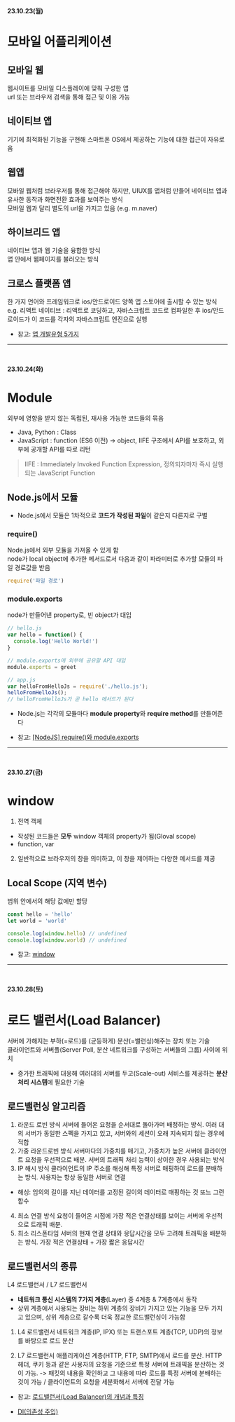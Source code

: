 **23.10.23(월)**
# 모바일 어플리케이션
## 모바일 웹
웹사이트를 모바일 디스플레이에 맞춰 구성한 앱<br>
url 또는 브라우저 검색을 통해 접근 및 이용 가능

## 네이티브 앱
기기에 최적화된 기능을 구현해 스마트폰 OS에서 제공하는 기능에 대한 접근이 자유로움

## 웹앱
모바일 웹처럼 브라우저를 통해 접근해야 하지만, UIUX를 앱처럼 만들어 네이티브 앱과 유사한 동작과 화면전환 효과를 보여주는 방식<br>
모바일 웹과 달리 별도의 url을 가지고 있음 (e.g. m.naver)

## 하이브리드 앱
네이티브 앱과 웹 기술을 융합한 방식<br>
앱 안에서 웹페이지를 불러오는 방식

## 크로스 플랫폼 앱
한 가지 언어와 프레임워크로 ios/안드로이드 양쪽 앱 스토어에 출시할 수 있는 방식<br>
e.g. 리액트 네이티브 : 리액트로 코딩하고, 자바스크립트 코드로 컴파일한 후 ios/안드로이드가 이 코드를 각자의 자바스크립트 엔진으로 실행

- 참고: [앱 개발유형 5가지](https://brunch.co.kr/@uniher/21)

<hr>
<br>

**23.10.24(화)**
# Module
외부에 영향을 받지 않는 독립된, 재사용 가능한 코드들의 묶음<br>
- Java, Python : Class
- JavaScript : function (ES6 이전) → object, IIFE 구조에서 API를 보호하고, 외부에 공개할 API를 따로 리턴
> IIFE : Immediately Invoked Function Expression, 정의되자마자 즉시 실행되는 JavaScript Function

## Node.js에서 모듈
- Node.js에서 모듈은 1차적으로 **코드가 작성된 파일**이 같은지 다른지로 구별


### require()
Node.js에서 외부 모듈을 가져올 수 있게 함<br>
node가 local object에 추가한 메서드로서 다음과 같이 파라미터로 추가할 모듈의 파일 경로값을 받음
```js
require('파일 경로')
```

### module.exports
node가 만들어낸 property로, 빈 object가 대입<br>
```js
// hello.js
var hello = function() {
  console.log('Hello World!')
}

// module.exports에 외부에 공유할 API 대입
module.exports = greet
```

```js
// app.js
var helloFromHelloJs = require('./hello.js');
helloFromHelloJs();
// helloFromHelloJs가 곧 hello 메서드가 된다
```
- Node.js는 각각의 모듈마다 **module property**와 **require method**를 만들어준다

- 참고: [[NodeJS] require()와 module.exports](https://m.blog.naver.com/jdub7138/221022257248)

<hr>
<br>

**23.10.27(금)**
# window
1. 전역 객체<br>
  - 작성된 코드들은 **모두** window 객체의 property가 됨(Gloval scope)
  - function, var
2. 일반적으로 브라우저의 창을 의미하고, 이 창을 제어하는 다양한 메서드를 제공

## Local Scope (지역 변수)
범위 안에서의 해당 값에만 할당

```js
const hello = 'hello'
let world = 'world'

console.log(window.hello) // undefined
console.log(window.world) // undefined

```
- 참고: [window](https://developer.mozilla.org/ko/docs/Web/API/Window)

<hr>
<br>

**23.10.28(토)**
# 로드 밸런서(Load Balancer)
서버에 가해지는 부하(=로드)를 (균등하게) 분산(=밸런싱)해주는 장치 또는 기술<br>
클라이언트와 서버풀(Server Poll, 분산 네트워크를 구성하는 서버들의 그룹) 사이에 위치<br>
- 증가한 트래픽에 대응해 여러대의 서버를 두고(Scale-out) 서비스를 제공하는 **분산 처리 시스템**에 필요한 기술

## 로드밸런싱 알고리즘
1. 라운드 로빈 방식
서버에 들어온 요청을 순서대로 돌아가며 배정하는 방식. 여러 대의 서버가 동일한 스펙을 가지고 있고, 서버와의 세션이 오래 지속되지 않는 경우에 적합
2. 가중 라운드로빈 방식
서버마다의 가중치를 매기고, 가중치가 높은 서버에 클라이언트 요청을 우선적으로 배분. 서버의 트래픽 처리 능력이 상이한 경우 사용되는 방식
3. IP 해시 방식
클라이언트의 IP 주소를 해싱해 특정 서버로 매핑하여 로드를 분배하는 방식. 사용자는 항상 동일한 서버로 연결
- 해싱: 임의의 길이를 지닌 데이터를 고정된 길이의 데이터로 매핑하는 것 또느 그런 함수
4. 최소 연결 방식
요청이 들어온 시점에 가장 적은 연결상태를 보이는 서버에 우선적으로 트래픽 배분. 
5. 최소 리스폰타임
서버의 현재 연결 상태와 응답시간을 모두 고려해 트래픽을 배분하는 방식. 가장 적은 연결상태 + 가장 짧은 응답시간 

## 로드밸런서의 종류
L4 로드밸런서 / L7 로드밸런서
- **네트워크 통신 시스템의 7가지 계층**(Layer) 중 4계층 & 7계층에서 동작
- 상위 계층에서 사용되는 장비는 하위 계층의 장비가 가지고 있는 기능을 모두 가지고 있으며, 상위 계층으로 갈수록 더욱 정교한 로드밸런싱이 가능함

1. L4 로드밸런서
네트워크 계층(IP, IPX) 또는 트랜스포트 계층(TCP, UDP)의 정보를 바탕으로 로드 분산

2. L7 로드밸런서
애플리케이션 계층(HTTP, FTP, SMTP)에서 로드를 분산. HTTP 헤더, 쿠키 등과 같은 사용자의 요청을 기준으로 특정 서버에 트래픽을 분산하는 것이 가능. -> 패킷의 내용을 확인하고 그 내용에 따라 로드를 특정 서버에 분배하는 것이 가능 / 클라이언트의 요청을 세분화해서 서버에 전달 가능

- 참고: [로드밸런서(Load Balancer)의 개념과 특징](https://m.post.naver.com/viewer/postView.naver?volumeNo=27046347&memberNo=2521903)

- [DI(의존성 주입)](https://velog.io/@moongq/Dependency-Injection)